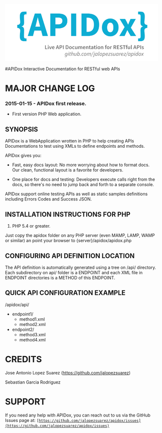 ![IPv6](apidox.png)

#APIDox
 Interactive Documentation for RESTful web APIs

MAJOR CHANGE LOG
================

### 2015-01-15 - APIDox first release.
* First version PHP Web application.

SYNOPSIS
--------
APIDox is a WebApplication wrotten in PHP to help creating APIs Documentations to test using XMLs to define endpoints and methods.

APIDox gives you:

- Fast, easy docs layout: No more worrying about how to format docs. Our clean, functional layout is a favorite for developers.

- One place for docs and testing: Developers execute calls right from the docs, so there's no need to jump back and forth to a separate console.

APIDox support online testing APIs as well as static samples definitions including Errors Codes and Success JSON.

INSTALLATION INSTRUCTIONS FOR PHP
---------------------------------
1. PHP 5.4 or greater.

Just copy the apidox folder on any PHP server (even MAMP, LAMP, WAMP or similar) an point your browser to {server}/apidox/apidox.php

CONFIGURING API DEFINITION LOCATION
-----------------------------------

The API definition is automatically generated using a tree on /api/ directory. Each subdirectory on api/ folder is a ENDPOINT and each XML file in ENDPOINT directories is a METHOD of this ENDPOINT.


QUICK API CONFIGURATION EXAMPLE
-------------------------------

/apidox/api/
+ endpoint1/
   + method1.xml
   + method2.xml
+ endpoint2/
   + method3.xml
   + method4.xml

CREDITS
=======

Jose Antonio Lopez Suarez (https://github.com/jalopezsuarez)

Sebastian Garcia Rodriguez

SUPPORT
=======
If you need any help with APIDox, you can reach out to us via the GitHub Issues page at:
<code>[https://github.com/jalopezsuarez/apidox/issues](https://github.com/jalopezsuarez/apidox/issues)</code>
